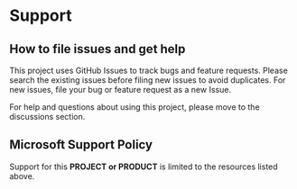 # Support

## How to file issues and get help  

This project uses GitHub Issues to track bugs and feature requests. Please search the existing 
issues before filing new issues to avoid duplicates.  For new issues, file your bug or 
feature request as a new Issue.

For help and questions about using this project, please move to the discussions section.

## Microsoft Support Policy  

Support for this **PROJECT or PRODUCT** is limited to the resources listed above.

